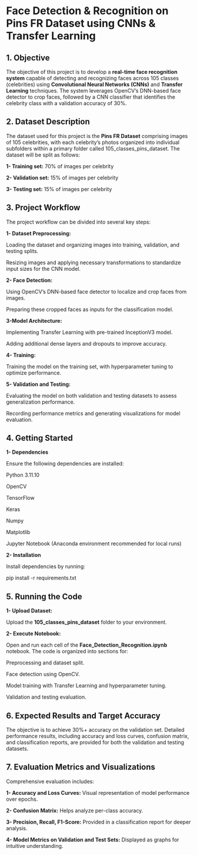 # Face Detection & Recognition on Pins FR Dataset using CNNs & Transfer Learning
## 1. Objective
The objective of this project is to develop a **real-time face recognition system** capable of detecting and recognizing faces across 105 classes (celebrities) using **Convolutional Neural Networks (CNNs)** and **Transfer Learning** techniques. The system leverages OpenCV’s DNN-based face detector to crop faces, followed by a CNN classifier that identifies the celebrity class with a validation accuracy of 30%.

## 2. Dataset Description
The dataset used for this project is the **Pins FR Dataset** comprising images of 105 celebrities, with each celebrity’s photos organized into individual subfolders within a primary folder called 105_classes_pins_dataset. The dataset will be split as follows:

**1- Training set:** 70% of images per celebrity

**2- Validation set:** 15% of images per celebrity

**3- Testing set:** 15% of images per celebrity
## 3. Project Workflow
The project workflow can be divided into several key steps:

**1- Dataset Preprocessing:**

Loading the dataset and organizing images into training, validation, and testing splits.

Resizing images and applying necessary transformations to standardize input sizes for the CNN model.

**2- Face Detection:**

Using OpenCV’s DNN-based face detector to localize and crop faces from images.

Preparing these cropped faces as inputs for the classification model.

**3-Model Architecture:**

Implementing Transfer Learning with pre-trained InceptionV3 model.

Adding additional dense layers and dropouts to improve accuracy.

**4- Training:**

Training the model on the training set, with hyperparameter tuning to optimize performance.

**5- Validation and Testing:**

Evaluating the model on both validation and testing datasets to assess generalization performance.

Recording performance metrics and generating visualizations for model evaluation.
## 4. Getting Started
**1- Dependencies**

Ensure the following dependencies are installed:

Python 3.11.10

OpenCV

TensorFlow

Keras

Numpy

Matplotlib

Jupyter Notebook (Anaconda environment recommended for local runs)

**2- Installation**

Install dependencies by running:

pip install -r requirements.txt

## 5. Running the Code
**1- Upload Dataset:**

Upload the **105_classes_pins_dataset** folder to your environment. 

**2- Execute Notebook:** 

Open and run each cell of the **Face_Detection_Recognition.ipynb** notebook. The code is organized into sections for:

Preprocessing and dataset split.

Face detection using OpenCV.

Model training with Transfer Learning and hyperparameter tuning.

Validation and testing evaluation.
## 6. Expected Results and Target Accuracy
The objective is to achieve 30%+ accuracy on the validation set. Detailed performance results, including accuracy and loss curves, confusion matrix, and classification reports, are provided for both the validation and testing datasets.

## 7. Evaluation Metrics and Visualizations
Comprehensive evaluation includes:

**1- Accuracy and Loss Curves:** Visual representation of model performance over epochs.

**2- Confusion Matrix:** Helps analyze per-class accuracy.

**3- Precision, Recall, F1-Score:** Provided in a classification report for deeper analysis.

**4- Model Metrics on Validation and Test Sets:** Displayed as graphs for intuitive understanding.